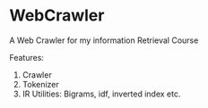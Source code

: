 # WebCrawler
A Web Crawler for my information Retrieval Course

Features:
1. Crawler
2. Tokenizer
3. IR Utilities: Bigrams, idf, inverted index etc.

